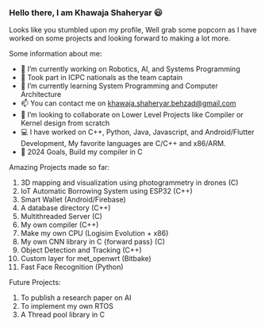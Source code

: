 ### Hello there, I am Khawaja Shaheryar 😃

Looks like you stumbled upon my profile, Well grab some popcorn as I have worked on some projects and looking forward to making a lot more.

Some information about me:

- 🔭 I’m currently working on Robotics, AI, and Systems Programming
- 📠 Took part in ICPC nationals as the team captain
- 🌱 I’m currently learning System Programming and Computer Architecture
- 📫 You can contact me on [khawaja.shaheryar.behzad@gmail.com](url)
- 👯 I’m looking to collaborate on Lower Level Projects like Compiler or Kernel design from scratch
- 💻 I have worked on C++, Python, Java, Javascript, and Android/Flutter Development, My favorite languages are C/C++ and x86/ARM.
- 🥅 2024 Goals, Build my compiler in C

Amazing Projects made so far:
1) 3D mapping and visualization using photogrammetry in drones (C)
2) IoT Automatic Borrowing System using ESP32 (C++)
3) Smart Wallet (Android/Firebase)
4) A database directory (C++)
5) Multithreaded Server (C)
6) My own compiler (C++)
7) Make my own CPU (Logisim Evolution + x86)
8) My own CNN library in C {forward pass} (C)
9) Object Detection and Tracking (C++)
10) Custom layer for met_openwrt (Bitbake)
11) Fast Face Recognition (Python)

Future Projects:
1) To publish a research paper on AI
2) To implement my own RTOS
3) A Thread pool library in C


